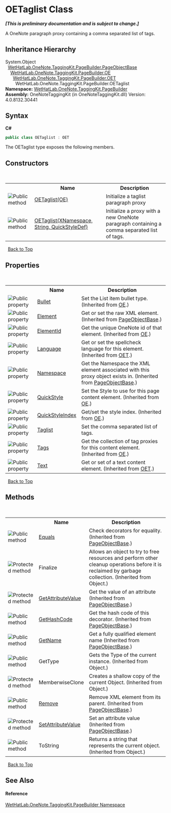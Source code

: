# OETaglist Class
 _**\[This is preliminary documentation and is subject to change.\]**_

A OneNote paragraph proxy containing a comma separated list of tags.


## Inheritance Hierarchy
System.Object<br />&nbsp;&nbsp;<a href="10522ffc-023c-fe2b-d07f-22ef617cb6f6">WetHatLab.OneNote.TaggingKit.PageBuilder.PageObjectBase</a><br />&nbsp;&nbsp;&nbsp;&nbsp;<a href="6d00c7e2-1ce9-f79b-727b-125206c5880d">WetHatLab.OneNote.TaggingKit.PageBuilder.OE</a><br />&nbsp;&nbsp;&nbsp;&nbsp;&nbsp;&nbsp;<a href="66b42f80-13bf-4c95-6d57-7ca3e971cfeb">WetHatLab.OneNote.TaggingKit.PageBuilder.OET</a><br />&nbsp;&nbsp;&nbsp;&nbsp;&nbsp;&nbsp;&nbsp;&nbsp;WetHatLab.OneNote.TaggingKit.PageBuilder.OETaglist<br />
**Namespace:**&nbsp;<a href="56352230-71f2-f4b7-63a8-983965663af5">WetHatLab.OneNote.TaggingKit.PageBuilder</a><br />**Assembly:**&nbsp;OneNoteTaggingKit (in OneNoteTaggingKit.dll) Version: 4.0.8132.30441

## Syntax

**C#**<br />
``` C#
public class OETaglist : OET
```

The OETaglist type exposes the following members.


## Constructors
&nbsp;<table><tr><th></th><th>Name</th><th>Description</th></tr><tr><td>![Public method](media/pubmethod.gif "Public method")</td><td><a href="6d24e058-cde0-66c2-55da-17818749b166">OETaglist(OE)</a></td><td>
Initialize a taglist paragraph proxy</td></tr><tr><td>![Public method](media/pubmethod.gif "Public method")</td><td><a href="e6b64ce2-6d80-383d-c307-7a14f239e282">OETaglist(XNamespace, String, QuickStyleDef)</a></td><td>
Initialize a proxy with a new OneNote paragraph containing a comma separated list of tags.</td></tr></table>&nbsp;
<a href="#oetaglist-class">Back to Top</a>

## Properties
&nbsp;<table><tr><th></th><th>Name</th><th>Description</th></tr><tr><td>![Public property](media/pubproperty.gif "Public property")</td><td><a href="684786af-8da5-2941-5b22-791fde8c4ba8">Bullet</a></td><td>
Set the List item bullet type.
 (Inherited from <a href="6d00c7e2-1ce9-f79b-727b-125206c5880d">OE</a>.)</td></tr><tr><td>![Public property](media/pubproperty.gif "Public property")</td><td><a href="b1355277-06a2-7c7b-8423-2a3d979b9e32">Element</a></td><td>
Get or set the raw XML element.
 (Inherited from <a href="10522ffc-023c-fe2b-d07f-22ef617cb6f6">PageObjectBase</a>.)</td></tr><tr><td>![Public property](media/pubproperty.gif "Public property")</td><td><a href="c642ef8a-926c-31ee-2435-57ed5f79704d">ElementId</a></td><td>
Get the unique OneNote id of that element.
 (Inherited from <a href="6d00c7e2-1ce9-f79b-727b-125206c5880d">OE</a>.)</td></tr><tr><td>![Public property](media/pubproperty.gif "Public property")</td><td><a href="b7799fbf-c4a9-a375-6932-50a68d524d92">Language</a></td><td>
Get or set the spellcheck language for this element.
 (Inherited from <a href="66b42f80-13bf-4c95-6d57-7ca3e971cfeb">OET</a>.)</td></tr><tr><td>![Public property](media/pubproperty.gif "Public property")</td><td><a href="f3e4f694-8098-5550-71ff-8ae66afd9f7a">Namespace</a></td><td>
Get the Namespace the XML element associated with this proxy object exists in.
 (Inherited from <a href="10522ffc-023c-fe2b-d07f-22ef617cb6f6">PageObjectBase</a>.)</td></tr><tr><td>![Public property](media/pubproperty.gif "Public property")</td><td><a href="5aa383d0-c17e-a4af-a1e3-d3ab316e8eb3">QuickStyle</a></td><td>
Set the Style to use for this page content element.
 (Inherited from <a href="6d00c7e2-1ce9-f79b-727b-125206c5880d">OE</a>.)</td></tr><tr><td>![Public property](media/pubproperty.gif "Public property")</td><td><a href="d660396e-7f91-2624-8926-b2c0eafd8a3f">QuickStyleIndex</a></td><td>
Get/set the style index.
 (Inherited from <a href="6d00c7e2-1ce9-f79b-727b-125206c5880d">OE</a>.)</td></tr><tr><td>![Public property](media/pubproperty.gif "Public property")</td><td><a href="2736151b-6a26-e857-41ff-ab887fd6e7ba">Taglist</a></td><td>
Set the comma separated list of tags.</td></tr><tr><td>![Public property](media/pubproperty.gif "Public property")</td><td><a href="30400e12-185f-9366-726e-209db1c1c214">Tags</a></td><td>
Get the collection of tag proxies for this content element.
 (Inherited from <a href="6d00c7e2-1ce9-f79b-727b-125206c5880d">OE</a>.)</td></tr><tr><td>![Public property](media/pubproperty.gif "Public property")</td><td><a href="f10d0d88-ea59-e877-f5af-e9e4d802dd2c">Text</a></td><td>
Get or set of a text content element.
 (Inherited from <a href="66b42f80-13bf-4c95-6d57-7ca3e971cfeb">OET</a>.)</td></tr></table>&nbsp;
<a href="#oetaglist-class">Back to Top</a>

## Methods
&nbsp;<table><tr><th></th><th>Name</th><th>Description</th></tr><tr><td>![Public method](media/pubmethod.gif "Public method")</td><td><a href="febd286e-b95d-3257-ffed-d2b4475144e4">Equals</a></td><td>
Check decorators for equality.
 (Inherited from <a href="10522ffc-023c-fe2b-d07f-22ef617cb6f6">PageObjectBase</a>.)</td></tr><tr><td>![Protected method](media/protmethod.gif "Protected method")</td><td>Finalize</td><td>
Allows an object to try to free resources and perform other cleanup operations before it is reclaimed by garbage collection.
 (Inherited from Object.)</td></tr><tr><td>![Protected method](media/protmethod.gif "Protected method")</td><td><a href="4d9c0f69-ca27-d06d-850a-46da816f98ab">GetAttributeValue</a></td><td>
Get the value of an attribute
 (Inherited from <a href="10522ffc-023c-fe2b-d07f-22ef617cb6f6">PageObjectBase</a>.)</td></tr><tr><td>![Public method](media/pubmethod.gif "Public method")</td><td><a href="ebe970b7-5320-4551-378d-7958ca5e66fd">GetHashCode</a></td><td>
Get the hash code of this decorator.
 (Inherited from <a href="10522ffc-023c-fe2b-d07f-22ef617cb6f6">PageObjectBase</a>.)</td></tr><tr><td>![Public method](media/pubmethod.gif "Public method")</td><td><a href="24d1c39f-0f88-8c79-394d-4fc20eaacccb">GetName</a></td><td>
Get a fully qualified element name
 (Inherited from <a href="10522ffc-023c-fe2b-d07f-22ef617cb6f6">PageObjectBase</a>.)</td></tr><tr><td>![Public method](media/pubmethod.gif "Public method")</td><td>GetType</td><td>
Gets the Type of the current instance.
 (Inherited from Object.)</td></tr><tr><td>![Protected method](media/protmethod.gif "Protected method")</td><td>MemberwiseClone</td><td>
Creates a shallow copy of the current Object.
 (Inherited from Object.)</td></tr><tr><td>![Public method](media/pubmethod.gif "Public method")</td><td><a href="038c07b4-81ab-47d2-e16c-516917687b3a">Remove</a></td><td>
Remove XML element from its parent.
 (Inherited from <a href="10522ffc-023c-fe2b-d07f-22ef617cb6f6">PageObjectBase</a>.)</td></tr><tr><td>![Protected method](media/protmethod.gif "Protected method")</td><td><a href="77d51981-a0cd-15e4-5ea7-0f1dc3d61657">SetAttributeValue</a></td><td>
Set an attribute value
 (Inherited from <a href="10522ffc-023c-fe2b-d07f-22ef617cb6f6">PageObjectBase</a>.)</td></tr><tr><td>![Public method](media/pubmethod.gif "Public method")</td><td>ToString</td><td>
Returns a string that represents the current object.
 (Inherited from Object.)</td></tr></table>&nbsp;
<a href="#oetaglist-class">Back to Top</a>

## See Also


#### Reference
<a href="56352230-71f2-f4b7-63a8-983965663af5">WetHatLab.OneNote.TaggingKit.PageBuilder Namespace</a><br />